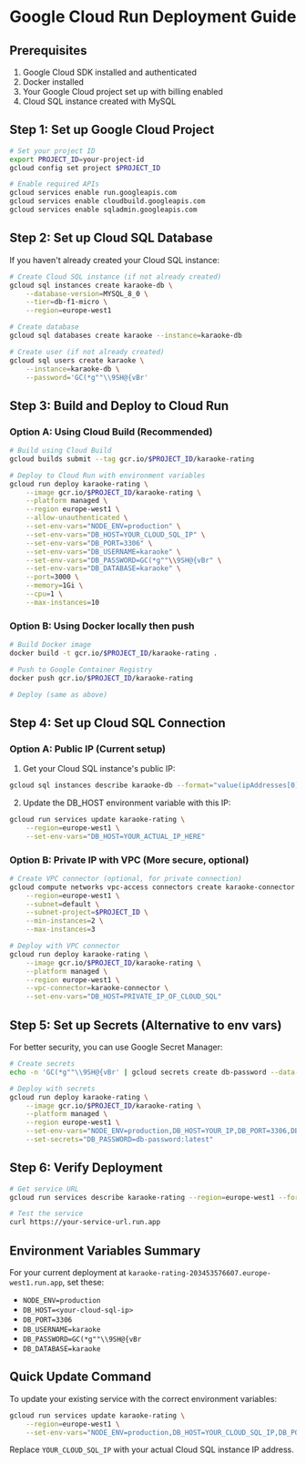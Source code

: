 # Google Cloud Run Deployment Guide

## Prerequisites
1. Google Cloud SDK installed and authenticated
2. Docker installed
3. Your Google Cloud project set up with billing enabled
4. Cloud SQL instance created with MySQL

## Step 1: Set up Google Cloud Project
```bash
# Set your project ID
export PROJECT_ID=your-project-id
gcloud config set project $PROJECT_ID

# Enable required APIs
gcloud services enable run.googleapis.com
gcloud services enable cloudbuild.googleapis.com
gcloud services enable sqladmin.googleapis.com
```

## Step 2: Set up Cloud SQL Database
If you haven't already created your Cloud SQL instance:

```bash
# Create Cloud SQL instance (if not already created)
gcloud sql instances create karaoke-db \
    --database-version=MYSQL_8_0 \
    --tier=db-f1-micro \
    --region=europe-west1

# Create database
gcloud sql databases create karaoke --instance=karaoke-db

# Create user (if not already created)
gcloud sql users create karaoke \
    --instance=karaoke-db \
    --password='GC(*g""\\9SH@{vBr'
```

## Step 3: Build and Deploy to Cloud Run

### Option A: Using Cloud Build (Recommended)
```bash
# Build using Cloud Build
gcloud builds submit --tag gcr.io/$PROJECT_ID/karaoke-rating

# Deploy to Cloud Run with environment variables
gcloud run deploy karaoke-rating \
    --image gcr.io/$PROJECT_ID/karaoke-rating \
    --platform managed \
    --region europe-west1 \
    --allow-unauthenticated \
    --set-env-vars="NODE_ENV=production" \
    --set-env-vars="DB_HOST=YOUR_CLOUD_SQL_IP" \
    --set-env-vars="DB_PORT=3306" \
    --set-env-vars="DB_USERNAME=karaoke" \
    --set-env-vars="DB_PASSWORD=GC(*g""\\9SH@{vBr" \
    --set-env-vars="DB_DATABASE=karaoke" \
    --port=3000 \
    --memory=1Gi \
    --cpu=1 \
    --max-instances=10
```

### Option B: Using Docker locally then push
```bash
# Build Docker image
docker build -t gcr.io/$PROJECT_ID/karaoke-rating .

# Push to Google Container Registry
docker push gcr.io/$PROJECT_ID/karaoke-rating

# Deploy (same as above)
```

## Step 4: Set up Cloud SQL Connection

### Option A: Public IP (Current setup)
1. Get your Cloud SQL instance's public IP:
```bash
gcloud sql instances describe karaoke-db --format="value(ipAddresses[0].ipAddress)"
```

2. Update the DB_HOST environment variable with this IP:
```bash
gcloud run services update karaoke-rating \
    --region=europe-west1 \
    --set-env-vars="DB_HOST=YOUR_ACTUAL_IP_HERE"
```

### Option B: Private IP with VPC (More secure, optional)
```bash
# Create VPC connector (optional, for private connection)
gcloud compute networks vpc-access connectors create karaoke-connector \
    --region=europe-west1 \
    --subnet=default \
    --subnet-project=$PROJECT_ID \
    --min-instances=2 \
    --max-instances=3

# Deploy with VPC connector
gcloud run deploy karaoke-rating \
    --image gcr.io/$PROJECT_ID/karaoke-rating \
    --platform managed \
    --region europe-west1 \
    --vpc-connector=karaoke-connector \
    --set-env-vars="DB_HOST=PRIVATE_IP_OF_CLOUD_SQL"
```

## Step 5: Set up Secrets (Alternative to env vars)
For better security, you can use Google Secret Manager:

```bash
# Create secrets
echo -n 'GC(*g""\\9SH@{vBr' | gcloud secrets create db-password --data-file=-

# Deploy with secrets
gcloud run deploy karaoke-rating \
    --image gcr.io/$PROJECT_ID/karaoke-rating \
    --platform managed \
    --region europe-west1 \
    --set-env-vars="NODE_ENV=production,DB_HOST=YOUR_IP,DB_PORT=3306,DB_USERNAME=karaoke,DB_DATABASE=karaoke" \
    --set-secrets="DB_PASSWORD=db-password:latest"
```

## Step 6: Verify Deployment
```bash
# Get service URL
gcloud run services describe karaoke-rating --region=europe-west1 --format="value(status.url)"

# Test the service
curl https://your-service-url.run.app
```

## Environment Variables Summary
For your current deployment at `karaoke-rating-203453576607.europe-west1.run.app`, set these:

- `NODE_ENV=production`
- `DB_HOST=<your-cloud-sql-ip>`
- `DB_PORT=3306`
- `DB_USERNAME=karaoke`
- `DB_PASSWORD=GC(*g""\\9SH@{vBr`
- `DB_DATABASE=karaoke`

## Quick Update Command
To update your existing service with the correct environment variables:

```bash
gcloud run services update karaoke-rating \
    --region=europe-west1 \
    --set-env-vars="NODE_ENV=production,DB_HOST=YOUR_CLOUD_SQL_IP,DB_PORT=3306,DB_USERNAME=karaoke,DB_PASSWORD=GC(*g\"\"\\9SH@{vBr,DB_DATABASE=karaoke"
```

Replace `YOUR_CLOUD_SQL_IP` with your actual Cloud SQL instance IP address.
